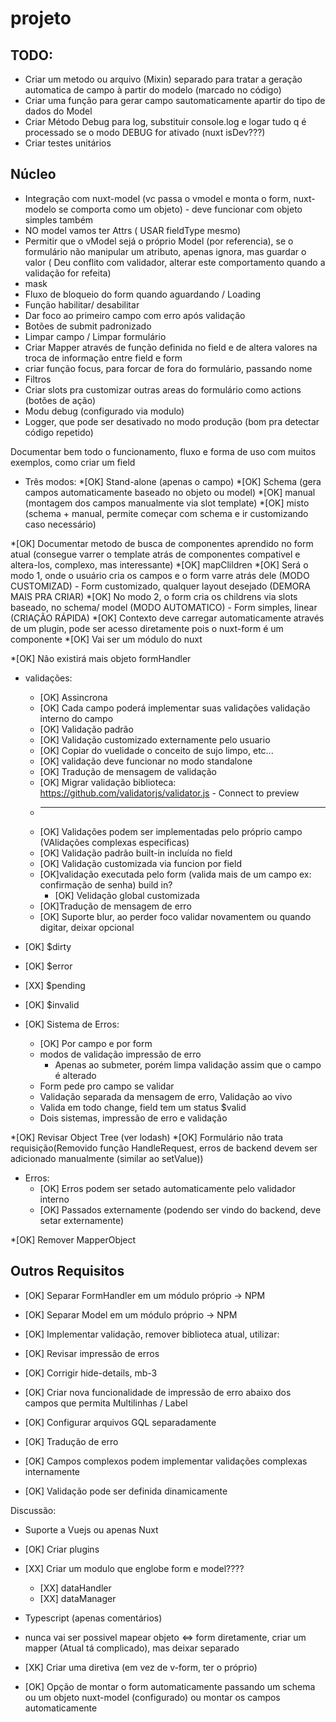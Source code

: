 # projeto

## TODO:

* Criar um metodo ou arquivo (Mixin) separado para tratar a geração automatica de campo à partir do modelo (marcado no código)
* Criar uma função para gerar campo sautomaticamente apartir do tipo de dados do Model
* Criar Método Debug para log, substituir console.log e logar tudo q é processado se o modo DEBUG for ativado (nuxt isDev???)
* Criar testes unitários

Núcleo
------

* Integração com nuxt-model (vc passa o vmodel e monta o form, nuxt-modelo se comporta como um objeto) - deve funcionar com objeto simples também
* NO model vamos ter <fieldName>Attrs ( USAR fieldType mesmo)
* Permitir que o vModel sejá o próprio Model (por referencia), se o formulário não manipular um atributo, apenas ignora, mas guardar o valor ( Deu conflito com validador, alterar este comportamento quando a validação for refeita)
* mask
* Fluxo de bloqueio do form quando aguardando / Loading  
* Função habilitar/ desabilitar
* Dar foco ao primeiro campo com erro após validação  
* Botões de submit padronizado
* Limpar campo / Limpar formulário
* Criar Mapper através de função definida no field e de altera valores na troca de informação entre field e form  
* criar função focus, para forcar de fora do formulário, passando nome
* Filtros
* Criar slots pra customizar outras areas do formulário como actions (botões de ação)
* Modu debug (configurado via modulo)
* Logger, que pode ser desativado no modo produção (bom pra detectar código repetido)



Documentar bem todo o funcionamento, fluxo e forma de uso com muitos exemplos, como criar um field

* Três modos:
    *[OK] Stand-alone (apenas o campo)
    *[OK] Schema (gera campos automaticamente baseado no objeto ou model)
    *[OK] manual (montagem dos campos manualmente via slot template)
    *[OK] misto (schema + manual, permite começar com schema e ir customizando caso necessário)

*[OK] Documentar metodo de busca de componentes aprendido no form atual (consegue varrer o template atrás de componentes compativel e altera-los, complexo, mas interessante)
    *[OK] mapClildren
    *[OK] Será o modo 1, onde o usuário cria os campos e o form varre atrás dele (MODO CUSTOMIZAD) - Form customizado, qualquer layout desejado (DEMORA MAIS PRA CRIAR)
    *[OK] No modo 2, o form cria os childrens via slots baseado, no schema/ model (MODO AUTOMATICO) - Form simples, linear  (CRIAÇÃO RÁPIDA)
*[OK] Contexto deve carregar automaticamente através de um plugin, pode ser acesso diretamente pois o nuxt-form é um componente
*[OK] Vai ser um módulo do nuxt


*[OK] Não existirá mais objeto formHandler
* validações:
    * [OK] Assincrona
    * [OK] Cada campo poderá implementar suas validações validação interno do campo
    * [OK] Validação padrão
    * [OK] Validação customizado externamente pelo usuario
    * [OK] Copiar do vuelidade o conceito de sujo limpo, etc...
    * [OK] validação deve funcionar no modo standalone
    * [OK] Tradução de mensagem de validação
    * [OK] Migrar validação biblioteca: https://github.com/validatorjs/validator.js - Connect to preview
    * ---------------------------------------------------------------------------------
    * [OK] Validações podem ser implementadas pelo próprio campo (VAlidações complexas especificas)  
    * [OK] Validação padrão built-in incluída no field
    * [OK] Validação customizada via funcion por field
    * [OK]validação executada pelo form (valida mais de um campo ex: confirmação de senha) build in?
        * [OK] Velidação global customizada
    * [OK]Tradução de mensagem de erro
    * [OK] Suporte blur, ao perder foco validar novamentem ou quando digitar, deixar opcional

* [OK] $dirty
* [OK] $error
* [XX] $pending
* [OK] $invalid




* [OK] Sistema de Erros:
    * [OK] Por campo e por form   
    * modos de validação impressão de erro
        * Apenas ao submeter, porém limpa validação assim que o campo é alterado    
    * Form pede pro campo se validar
    * Validação separada da mensagem de erro, Validação ao vivo
    * Valida em todo change, field tem um status $valid
    * Dois sistemas, impressão de erro e validação

        
*[OK] Revisar Object Tree (ver lodash)
*[OK] Formulário não trata requisição(Removido função HandleRequest, erros de backend devem ser adicionado manualmente (similar ao setValue))
* Erros:
    * [OK] Erros podem ser setado automaticamente pelo validador interno
    * [OK] Passados externamente (podendo ser vindo do backend, deve setar externamente)

*[OK] Remover MapperObject


Outros Requisitos
-----------------


* [OK] Separar FormHandler em um módulo próprio -> NPM
* [OK] Separar Model em um módulo próprio -> NPM
* [OK] Implementar validação, remover biblioteca atual, utilizar:
* [OK] Revisar impressão de erros

* [OK] Corrigir hide-details, mb-3


* [OK] Criar nova funcionalidade de impressão de erro abaixo dos campos que permita Multilinhas / Label
* [OK] Configurar arquivos GQL separadamente
* [OK] Tradução de erro


* [OK] Campos complexos podem implementar validações complexas internamente
* [OK] Validação pode ser definida dinamicamente


Discussão:

* Suporte a Vuejs ou apenas Nuxt
* [OK] Criar plugins

* [XX] Criar um modulo que englobe form e model????
    * [XX] dataHandler
    * [XX] dataManager

* Typescript (apenas comentários)
* nunca vai ser possivel mapear objeto ⇔ form diretamente, criar um mapper (Atual tá complicado), mas deixar separado



* [XK] Criar uma diretiva (em vez de v-form, ter o próprio)


* [OK] Opção de montar o form automaticamente passando um schema ou um objeto nuxt-model (configurado) ou montar os campos automaticamente
